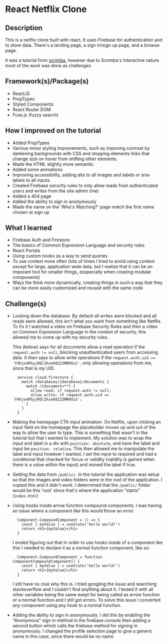 # React Netflix Clone

## Description
This is a netflix clone built with react. It uses Firebase for authentication and to store data. There's a landing page, a sign in/sign up page, and a browse page.

It was a tutorial from [scrimba](scrimba.com), however due to Scrimba's interactive nature most of the work was done as challenges 
 
## Framework(s)/Package(s)
* ReactJS
* PropTypes
* Styled Components
* React Router DOM
* Fuse.js (fuzzy search)

## How I improved on the tutorial
* Added PropTypes
* Various minor styling improvements, such as impoving contrast by darkening backgrounds with CSS and stopping elements links that change size on hover from shifting other elements.
* Made the HTML slightly more semantic
* Added some animations
* Improving accessibility, adding alts to all images and labels or aria-labels to all inputs.
* Created Firebase security rules to only allow reads from authenticated users and writes from the site admin (me)
* Added a 404 page
* Added the ability to sign in anonymously
* Made the name on the 'Who's Watching?' page match the first name chosen at sign up


## What I learned
* Firebase Auth and Firestore
* The basics of Common Expression Language and security rules
* React Portals
* Using custom hooks as a way to send queries
* To use context more often (lots of times I tried to avoid using context except for large, application wide data, but I realize that it can be an imporant tool for smaller things, esspecially when creating modular components)
* Ways the think more dynamically, creating things in such a way that they can be more easily customized and reused with the same code

## Challenge(s)
* Locking down the database. By default all writes were blocked and all reads were allowed, this isn't what you want from something like Netflix. To fix it I watched a video on Firebase Security Rules and then a video on Common Expression Language in the context of security, this allowed me to come up with my security rules. 

    This (below) says for all documents allow a read operation if the ```request.auth != null```, blocking unauthenticated users from accessing data. It then says to allow write operations if the ```request.auth.uid == 'F4hjo4PGyjRQlZkxoK8Z23MRHSx2'```, only allowing operations from me, since that is my UID.


        service cloud.firestore {
          match /databases/{database}/documents {
            match /{document=**} {
              allow read: if request.auth != null;
              allow write: if request.auth.uid == 'F4hjo4PGyjRQlZkxoK8Z23MRHSx2';
            }
          }
        }


* Making the homepage CTA input animation. On Netflix, upon clicking an input field on the homepage the placeholder moves up and out of the way to allow the user to type. This is something that wasn't in the tutorial but that I wanted to implement. My solution was to wrap the input and label in a div with ```position: absolute```, and have the label and input be ```position: relative```. This then allowed me to manipulate the label and input however I wanted. I set the input to required and had a conditional that checked for focus or validity (validity is gained when there is a value within the input) and moved the label if true. 

* Getting the data from ```/public/```. In the tutorial the application was setup so that the images and video folders were in the root of the application. I copied this and it didn't work. I determined that the ```/public/``` folder would be this 'root' since that's where the application "starts" (```index.html```)

* Using hooks inside arrow function compound components. I was having an issue where a component like this would throw an error:

        Component.CompoundComponent = () => {
          const [ myValue ] = useState('hello world!')
          return <h1>{myValue}</h1>
        }

  I ended figuring out that in order to use hooks inside of a component like this I needed to declare it as a normal function component, like so:

        Component.CompoundComponent = function ComponentCompoundComponent() {
          const [ myValue ] = useState('hello world!')
          return <h1>{myValue}</h1>
        }

  I still have no clue why this is. I tried googling the issue and searching stackoverflow and I couldn't find anything about it. I tested it with all other variables being the same exept for being called as arrow function or a normal function and I still got errors. To solve this issue I converted any component using any hook to a normal function.

* Adding the ability to sign in anonymously. I did this by enabling the "Anonymous" sign in method in the firebase console then adding a second button which calls the firebase method for signing in anonymously. I changed the profile selection page to give a generic name in this case, since there would be no name.
